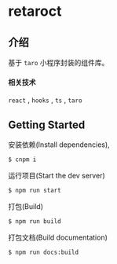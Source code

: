 # retaroct

## 介绍

基于 `taro` 小程序封装的组件库。

#### 相关技术

`react` , `hooks` , `ts` , `taro`

## Getting Started

安装依赖(Install dependencies),

```bash
$ cnpm i
```

运行项目(Start the dev server)

```bash
$ npm run start
```

打包(Build)

```bash
$ npm run build
```

打包文档(Build documentation)

```bash
$ npm run docs:build
```
